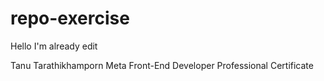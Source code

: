 # repo-exercise
Hello I'm already edit


Tanu Tarathikhamporn
Meta Front-End Developer Professional Certificate